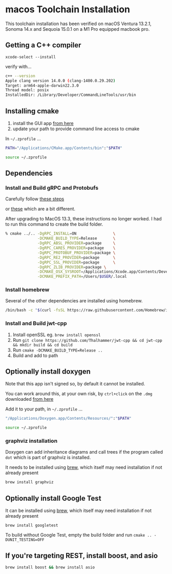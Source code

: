 # macos Toolchain Installation

This toolchain installation has been verified on macOS Ventura 13.2.1, Sonoma 14.x and Sequoia 15.0.1
on a M1 Pro equipped macbook pro.

## Getting a C++ compiler

`xcode-select --install`

verify with...

```bash
c++ --version
Apple clang version 14.0.0 (clang-1400.0.29.202)
Target: arm64-apple-darwin22.3.0
Thread model: posix
InstalledDir: /Library/Developer/CommandLineTools/usr/bin
```

## Installing cmake

1. install the GUI app [from here](https://cmake.org/download/)
2. update your path to provide command line access to cmake

In `~/.zprofile` ...

```bash
PATH="/Applications/CMake.app/Contents/bin":"$PATH"
```

```bash
source ~/.zprofile
```

## Dependencies

### Install and Build gRPC and Protobufs

Carefully follow [these steps](https://grpc.io/docs/languages/cpp/quickstart/)

or [these](https://github.com/grpc/grpc/blob/master/BUILDING.md) which are a bit different.

After upgrading to MacOS 13.3, these instructions no longer worked. I had to run this command to create the build folder.

```bash
% cmake ../.. -DgRPC_INSTALL=ON                \
              -DCMAKE_BUILD_TYPE=Release       \
              -DgRPC_ABSL_PROVIDER=package     \
              -DgRPC_CARES_PROVIDER=package    \
              -DgRPC_PROTOBUF_PROVIDER=package \
              -DgRPC_RE2_PROVIDER=package      \
              -DgRPC_SSL_PROVIDER=package      \
              -DgRPC_ZLIB_PROVIDER=package \
              -DCMAKE_OSX_SYSROOT=/Applications/Xcode.app/Contents/Developer/Platforms/MacOSX.platform/Developer/SDKs/MacOSX.sdk \
              -DCMAKE_PREFIX_PATH=/Users/$USER/.local 
```

### Install homebrew

Several of the other dependencies are installed using homebrew.

```bash
/bin/bash -c "$(curl -fsSL https://raw.githubusercontent.com/Homebrew/install/HEAD/install.sh)"
```


### Install and Build jwt-cpp

1. Install openSSL eg. `brew install openssl`
2. Run `git clone https://github.com/Thalhammer/jwt-cpp && cd jwt-cpp && mkdir build && cd build`
3. Run `cmake -DCMAKE_BUILD_TYPE=Release ..`
4. Build and add to path

## Optionally install doxygen

Note that this app isn't signed so, by default it cannot be installed.

You can work around this, at your own risk, by `ctrl+click` on the `.dmg` downloaded [from here](https://www.doxygen.nl/files/Doxygen-1.9.6.dmg)

Add it to your path, in `~/.zprofile` ...

```bash
"/Applications/Doxygen.app/Contents/Resources/":"$PATH"
```

```bash
source ~/.zprofile
```

### graphviz installation

Doxygen can add inheritance diagrams and call trees if the program called `dot`
which is part of graphviz is installed.

It needs to be installed using [brew](https://docs.brew.sh/Installation),
which itself may need installation if not already present

```bash
brew install graphviz
```
## Optionally install Google Test

It can be installed using [brew](https://docs.brew.sh/Installation),
which itself may need installation if not already present

`brew install googletest`

To build without Google Test, empty the build folder and run
`cmake .. -DUNIT_TESTING=OFF`

## If you're targeting REST, install boost, and asio

```bash
brew install boost && brew install asio
```
